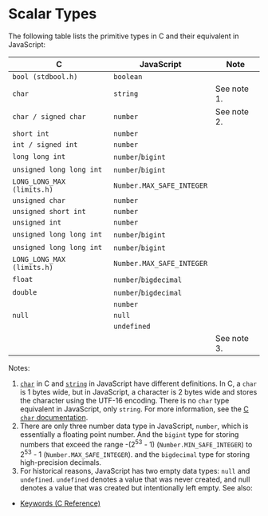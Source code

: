 # Scalar Types

The following table lists the primitive types in C and their equivalent in JavaScript:

| C                          | JavaScript                | Note        |
| -------------------------- | ------------------------- | ----------- |
| `bool (stdbool.h)`         | `boolean`                 |             |
| `char`                     | `string`                  | See note 1. |
| `char / signed char`       | `number`                  | See note 2. |
| `short int`                | `number`                  |             |
| `int / signed int`         | `number`                  |             |
| `long long int`            | `number`/`bigint`         |             |
| `unsigned long long int`   | `number`/`bigint`         |             |
| `LONG_LONG_MAX (limits.h)` | `Number.MAX_SAFE_INTEGER` |             |
| `unsigned char`            | `number`                  |             |
| `unsigned short int`       | `number`                  |             |
| `unsigned int`             | `number`                  |             |
| `unsigned long long int`   | `number`/`bigint`         |             |
| `unsigned long long int`   | `number`/`bigint`         |             |
| `LONG_LONG_MAX (limits.h)` | `Number.MAX_SAFE_INTEGER` |             |
| `float`                    | `number`/`bigdecimal`     |             |
| `double`                   | `number`/`bigdecimal`     |             |
|                            | `number`                  |             |
| `null`                     | `null`                    |             |
|                            | `undefined`               |             |
|                            |                           | See note 3. |

Notes:

1. [`char`][char.c] in C and [`string`][string.js] in JavaScript have different definitions. In C, a `char` is 1 bytes wide, but in JavaScript, a character is 2 bytes wide and stores the character using the UTF-16 encoding. There is no `char` type equivalent in JavaScript, only `string`. For more information, see the [C `char` documentation][char.c].  
2. There are only three number data type in JavaScript, `number`, which is essentially a floating point number. And the `bigint` type for storing numbers that exceed the range -(2<sup>53</sup> - 1) (`Number.MIN_SAFE_INTEGER`) to 2<sup>53</sup> - 1 (`Number.MAX_SAFE_INTEGER`). and the `bigdecimal` type for storing high-precision decimals.  
3. For historical reasons, JavaScript has two empty data types: `null` and `undefined`. `undefined` denotes a value that was never created, and null denotes a value that was created but intentionally left empty.
See also:

- [Keywords (C Reference)][keywords.c]

[string.js]: https://developer.mozilla.org/en-US/docs/Web/JavaScript/Data_structures#string_type
[char.c]: https://en.cppreference.com/w/c/keyword/char
[Unicode scalar value]: https://www.unicode.org/glossary/#unicode_scalar_value
[keywords.c]: https://en.cppreference.com/w/c/keyword
